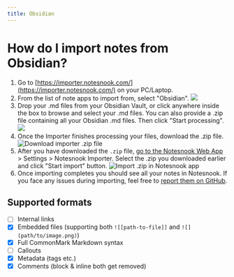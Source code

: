 ```yaml
---
title: Obsidian
---
```


# How do I import notes from Obsidian?

1. Go to [https://importer.notesnook.com/](https://importer.notesnook.com/) on your PC/Laptop.
2. From the list of note apps to import from, select "Obsidian".
   ![](/static/markdown-importer/1.png)
3. Drop your .md files from your Obsidian Vault, or click anywhere inside the box to browse and select your .md files. You can also provide a .zip file containing all your Obsidian .md files. Then click "Start processing".
   ![](/static/markdown-importer/2.png)
4. Once the Importer finishes processing your files, download the .zip file.
   <img src="/static/import-ready.png" alt="Download importer .zip file"/>
5. After you have downloaded the `.zip` file, [go to the Notesnook Web App](https://app.notesnook.com/) > Settings > Notesnook Importer. Select the .zip you downloaded earlier and click "Start import" button.
   <img src="/static/import-zip-app.png" alt="Import .zip in Notesnook app"/>
6. Once importing completes you should see all your notes in Notesnook. If you face any issues during importing, feel free to [report them on GitHub](https://github.com/streetwriters/notesnook-importer).

## Supported formats

- [ ] Internal links
- [x] Embedded files (supporting both `![[path-to-file]]` and `![](path/to/image.png)`)
- [x] Full CommonMark Markdown syntax
- [ ] Callouts
- [x] Metadata (tags etc.)
- [x] Comments (block & inline both get removed)
